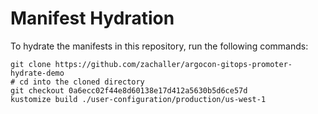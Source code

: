 # Manifest Hydration

To hydrate the manifests in this repository, run the following commands:

```shell
git clone https://github.com/zachaller/argocon-gitops-promoter-hydrate-demo
# cd into the cloned directory
git checkout 0a6ecc02f44e8d60138e17d412a5630b5d6ce57d
kustomize build ./user-configuration/production/us-west-1
```
